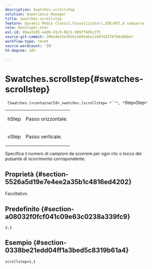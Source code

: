 ```yaml
---
description: Swatches.scrollstep
solution: Experience Manager
title: Swatches.scrollstep
feature: Dynamic Media Classic,Visualizzatori,SDK/API,A comparsa
role: Developer,User
exl-id: 89aafe05-a4d8-41c9-8621-9097f8dbc275
source-git-commit: 206e4643e3926cb85b4be2189743578f88180be7
workflow-type: tm+mt
source-wordcount: '39'
ht-degree: 10%

---
```


# Swatches.scrollstep{#swatches-scrollstep}

` [Swatches.|<containerId>_swatches.]scrollstep= *``*, *`StepvStep`*`

<table id="table_DC890B3CAB6847318081AC74424147B9"> 
 <tbody> 
  <tr> 
   <td> <p> <span class="codeph"> <span class="varname"> hStep</span> </span> </p> </td> 
   <td> <p>Passo orizzontale. </p> </td> 
  </tr> 
  <tr> 
   <td> <p> <span class="codeph"> <span class="varname"> vStep</span> </span> </p> </td> 
   <td> <p>Passo verticale. </p> </td> 
  </tr> 
 </tbody> 
</table>

Specifica il numero di campioni da scorrere per ogni clic o tocco del pulsante di scorrimento corrispondente.

## Proprietà {#section-5526a5d19e7e4ee2a35b1c4816ed4202}

Facoltativo.

## Predefinito {#section-a08032f0fcf041c09e63c0238a339fc9}

`3,3`

## Esempio {#section-0338be21edd04ff1a3bed5c8319b61a4}

`scrollstep=1,1`
